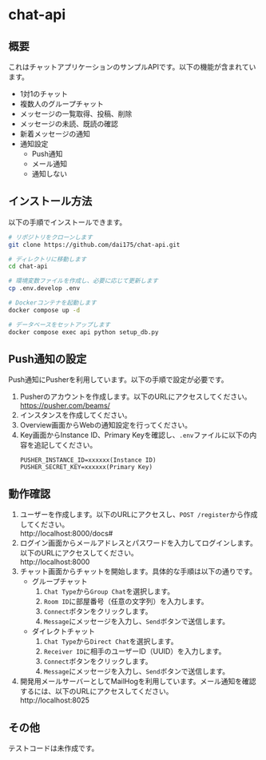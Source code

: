 # chat-api

## 概要
これはチャットアプリケーションのサンプルAPIです。以下の機能が含まれています。
- 1対1のチャット
- 複数人のグループチャット
- メッセージの一覧取得、投稿、削除
- メッセージの未読、既読の確認
- 新着メッセージの通知
- 通知設定
  - Push通知
  - メール通知
  - 通知しない

## インストール方法
以下の手順でインストールできます。

```bash
# リポジトリをクローンします
git clone https://github.com/dai175/chat-api.git

# ディレクトリに移動します
cd chat-api

# 環境変数ファイルを作成し、必要に応じて更新します
cp .env.develop .env

# Dockerコンテナを起動します
docker compose up -d

# データベースをセットアップします
docker compose exec api python setup_db.py
```

## Push通知の設定
Push通知にPusherを利用しています。以下の手順で設定が必要です。
1. Pusherのアカウントを作成します。以下のURLにアクセスしてください。  
https://pusher.com/beams/
2. インスタンスを作成してください。
3. Overview画面からWebの通知設定を行ってください。
4. Key画面からInstance ID、Primary Keyを確認し、`.env`ファイルに以下の内容を追記してください。
    ```
    PUSHER_INSTANCE_ID=xxxxxx(Instance ID)
    PUSHER_SECRET_KEY=xxxxxx(Primary Key)
    ```

## 動作確認
1. ユーザーを作成します。以下のURLにアクセスし、`POST /register`から作成してください。  
http://localhost:8000/docs# 
2. ログイン画面からメールアドレスとパスワードを入力してログインします。以下のURLにアクセスしてください。  
http://localhost:8000
3. チャット画面からチャットを開始します。具体的な手順は以下の通りです。
   - グループチャット
      1. `Chat Type`から`Group Chat`を選択します。
      2. `Room ID`に部屋番号（任意の文字列）を入力します。
      3. `Connect`ボタンをクリックします。
      4. `Message`にメッセージを入力し、`Send`ボタンで送信します。
   - ダイレクトチャット
      1. `Chat Type`から`Direct Chat`を選択します。
      2. `Receiver ID`に相手のユーザーID（UUID）を入力します。
      3. `Connect`ボタンをクリックします。
      4. `Message`にメッセージを入力し、`Send`ボタンで送信します。
4. 開発用メールサーバーとしてMailHogを利用しています。メール通知を確認するには、以下のURLにアクセスしてください。  
http://localhost:8025

## その他
テストコードは未作成です。